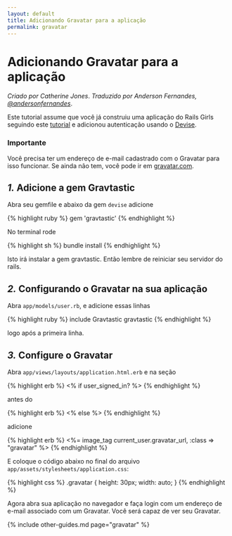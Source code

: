 ```yaml
---
layout: default
title: Adicionando Gravatar para a aplicação
permalink: gravatar
---
```


# Adicionando Gravatar para a aplicação

*Criado por Catherine Jones*.
*Traduzido por Anderson Fernandes, [@andersonfernandes](https://github.com/andersonfernandes)*.

Este tutorial assume que você já construiu uma aplicação do Rails Girls seguindo este [tutorial](http://guides.railsgirls.com/app) e adicionou autenticação usando o [Devise](http://guides.railsgirls.com/devise/).

### Importante

Você precisa ter um endereço de e-mail cadastrado com o Gravatar para isso funcionar. Se ainda não tem, você pode ir em [gravatar.com](http://br.gravatar.com/).

## *1.* Adicione a gem Gravtastic

Abra seu gemfile e abaixo da gem `devise` adicione

{% highlight ruby %}
gem 'gravtastic'
{% endhighlight %}

No terminal rode

{% highlight sh %}
bundle install
{% endhighlight %}

Isto irá instalar a gem gravtastic. Então lembre de reiniciar seu servidor do rails.

## *2.* Configurando o Gravatar na sua aplicação

Abra `app/models/user.rb`, e adicione essas linhas

{% highlight ruby %}
include Gravtastic
gravtastic
{% endhighlight %}

logo após a primeira linha.

## *3.* Configure o Gravatar

Abra `app/views/layouts/application.html.erb` e na seção

{% highlight erb %}
<% if user_signed_in? %>
{% endhighlight %}

antes do

{% highlight erb %}
<% else %>
{% endhighlight %}

adicione

{% highlight erb %}
<%= image_tag current_user.gravatar_url, :class => "gravatar" %>
{% endhighlight %}

E coloque o código abaixo no final do arquivo `app/assets/stylesheets/application.css`:

{% highlight css %}
.gravatar {
  height: 30px;
  width: auto;
}
{% endhighlight %}

Agora abra sua aplicação no navegador e faça login com um endereço de e-mail associado com um Gravatar. Você será capaz de ver seu Gravatar.

{% include other-guides.md page="gravatar" %}
